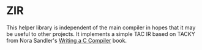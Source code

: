 # ZIR
This helper library is independent of the main compiler in hopes that it may be useful to other projects. It implements a simple TAC IR based on TACKY from Nora Sandler's [Writing a C Compiler](https://play.google.com/store/books/details/Nora_Sandler_Writing_a_C_Compiler?id=6StmEAAAQBAJ) book.
